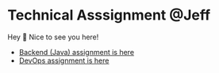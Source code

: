 # Technical Asssignment @Jeff

Hey 👋 Nice to see you here!

- [Backend (Java) assignment is here](./backend/)
- [DevOps assignment is here](./devops/)
